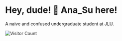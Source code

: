 # Hey, dude! 👋 Ana_Su here!
A naive and confused undergraduate student at JLU.

![Visitor Count](https://profile-counter.glitch.me/AnaSuuuu/count.svg)


